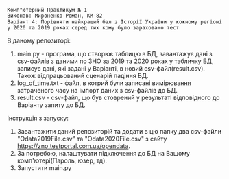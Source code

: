 
    Комп"ютерний Практикум № 1
    Виконав: Мироненко Роман, КМ-82
    Варіант 4: Порівняти найкращий бал з Історії України у кожному регіоні у 2020 та 2019 роках серед тих кому було зараховано тест

В даному репозиторї: 
   1) main.py - програма, що створює таблицю в БД, завантажує дані з csv-файлів з даними по ЗНО за 2019 та 2020 роках у табличку БД, записує дані, які задані у Варіанті, в новий csv-файл(result.csv). Також відпрацьований сценарій падіння БД. 
   2) log_of_time.txt - файл, в котрий були записані вимірювання затраченого часу на імпорт даних з csv-файлів до БД.
   3) result.csv - csv-файл, що був стоврений у результаті відповідного до Варіанту запиту до БД.

Інструкція з запуску: 
   1) Завантажити даний репозиторій та додати в цю папку два csv-файли "Odata2019File.csv" та "Odata2020File.csv" з сайту https://zno.testportal.com.ua/opendata.
   2) За потребою, налаштувати підключення до БД на Вашому комп'ютері(Пароль, юзер, тд).
   3) Запустити main.py
    
    


  

